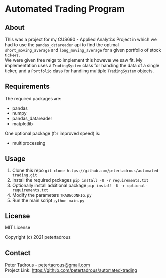 
# Automated Trading Program

## About

This was a project for my CUS690 - Applied Analytics Project in which we had to use the `pandas_datareader` api to find the optimal `short_moving_average` and `long_moving_average` for a given portfolio of stock tickers.  
We were given free reign to implement this however we saw fit. My implementation uses a `TradingSystem` class for handling the data of a single ticker, and a `Portfolio` class for handling multiple `TradingSystem` objects.

## Requirements

The required packages are:
- pandas
- numpy
- pandas_datareader
- matplotlib

One optional package (for improved speed) is:
- multiprocessing

## Usage

1. Clone this repo
```git clone https://github.com/petertadrous/automated-trading.git```
2. Install the required packages
```pip install -U -r requirements.txt```
3. Optionally install additional package
```pip install -U -r optional-requirements.txt```
4. Modify the parameters `TRADECONFIG.py`
5. Run the main script
```python main.py```

## License

MIT License

Copyright (c) 2021 petertadrous

## Contact

Peter Tadrous - petertadrous@gmail.com  
Project Link: https://github.com/petertadrous/automated-trading
